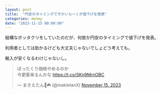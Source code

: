 ```yaml
---
layout: post
title:  "円安のタイミングですかいらーくが値下げを発表"
categories: money
date: "2023-11-15 00:00:00"
---
```


結構なボッタクリをしていたのだが、何故か円安のタイミングで値下げを発表。

利用者としては助かるけども大丈夫じゃないでしょどう考えても。

輸入が安くなるわけじゃないし。

<blockquote class="twitter-tweet tw-align-center"><p lang="ja" dir="ltr">ぼったくり価格やめるのか<br>今更客来るんかな <a href="https://t.co/SKn9MrnOBC">https://t.co/SKn9MrnOBC</a></p>&mdash; まきえたん🥦☘️ (@makietanX) <a href="https://twitter.com/makietanX/status/1724867109266821199?ref_src=twsrc%5Etfw">November 15, 2023</a></blockquote> <script async src="https://platform.twitter.com/widgets.js" charset="utf-8"></script>
